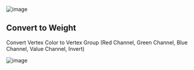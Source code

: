![image](http://alessandrozomparelli.com/tissue/Tissue%20Tools%20-%20Verte%20Paint.jpg)

## Convert to Weight
Convert Vertex Color to Vertex Group (Red Channel, Green Channel, Blue Channel, Value Channel, Invert)

![image](http://alessandrozomparelli.com/tissue/Convert%20to%20Weight.jpg)

